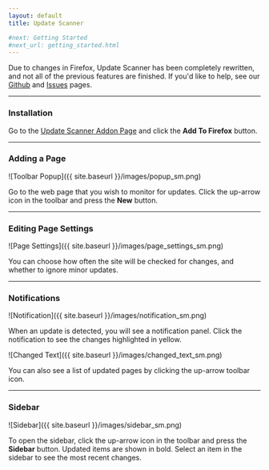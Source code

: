 ```yaml
---
layout: default
title: Update Scanner

#next: Getting Started
#next_url: getting_started.html
---
```

Due to changes in Firefox, Update Scanner has been completely rewritten, and
not all of the previous features are finished. If you'd like to help, see our
[Github](https://github.com/sneakypete81/updatescanner#readme) and
[Issues](https://github.com/sneakypete81/updatescanner/issues) pages.

---
### Installation

Go to the [Update Scanner Addon Page](https://addons.mozilla.org/firefox/addon/update-scanner)
and click the **Add To Firefox** button.

---
### Adding a Page

![Toolbar Popup]({{ site.baseurl }}/images/popup_sm.png)

Go to the web page that you wish to monitor for updates.
Click the up-arrow icon in the toolbar and press the **New** button.

---
### Editing Page Settings

![Page Settings]({{ site.baseurl }}/images/page_settings_sm.png)

You can choose how often the site will be checked for changes, and whether to
ignore minor updates.

---
### Notifications

![Notification]({{ site.baseurl }}/images/notification_sm.png)

When an update is detected, you will see a notification panel.
Click the notification to see the changes highlighted in yellow.

![Changed Text]({{ site.baseurl }}/images/changed_text_sm.png)

 You can also see a list of updated pages by clicking the up-arrow toolbar icon.

---
### Sidebar

![Sidebar]({{ site.baseurl }}/images/sidebar_sm.png)

To open the sidebar, click the up-arrow icon in the toolbar and press the
**Sidebar** button.
Updated items are shown in bold.
Select an item in the sidebar to see the most recent changes.
